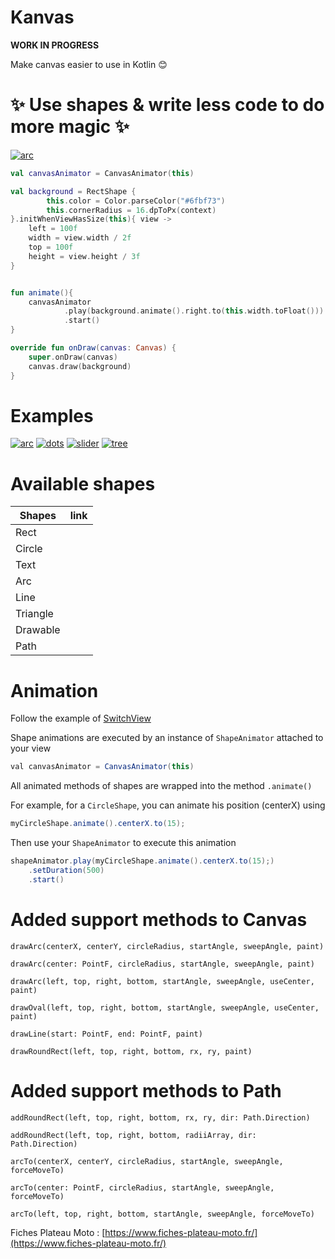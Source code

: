 # Kanvas

**WORK IN PROGRESS**

Make canvas easier to use in Kotlin 😊 

# ✨ Use shapes & write less code to do more magic ✨

[![arc](https://raw.githubusercontent.com/florent37/MyLittleCanvas/master/medias/example/sample_arc.gif)](https://github.com/florent37/MyLittleCanvas)

```kotlin
val canvasAnimator = CanvasAnimator(this)

val background = RectShape {
        this.color = Color.parseColor("#6fbf73")
        this.cornerRadius = 16.dpToPx(context)
}.initWhenViewHasSize(this){ view ->
    left = 100f
    width = view.width / 2f
    top = 100f
    height = view.height / 3f
}


fun animate(){
    canvasAnimator
            .play(background.animate().right.to(this.width.toFloat()))
            .start()
}

override fun onDraw(canvas: Canvas) {
    super.onDraw(canvas)
    canvas.draw(background)
}
```

# Examples


[![arc](https://raw.githubusercontent.com/florent37/MyLittleCanvas/master/medias/example/sample_arc.gif)](https://github.com/florent37/MyLittleCanvas)
[![dots](https://raw.githubusercontent.com/florent37/MyLittleCanvas/master/medias/example/dots_sample.gif)](https://github.com/florent37/MyLittleCanvas)
[![slider](https://raw.githubusercontent.com/florent37/MyLittleCanvas/master/medias/example/slider_sample.gif)](https://github.com/florent37/MyLittleCanvas)
[![tree](https://raw.githubusercontent.com/florent37/MyLittleCanvas/master/medias/example/sample_tree.gif)](https://github.com/florent37/MyLittleCanvas)

# Available shapes

| Shapes    | link       |
|-----------|------------|
| Rect      |            |
| Circle    |            |
| Text      |            |
| Arc       |            |
| Line      |            |
| Triangle  |            |
| Drawable  |            |
| Path      |            |

# Animation

Follow the example of [SwitchView](https://github.com/florent37/MyLittleCanvas/blob/master/app/src/main/java/canvastoolbox/florent37/github/com/canvastoolbox/views/SwitchView.java)

Shape animations are executed by an instance of `ShapeAnimator` attached to your view

```java
val canvasAnimator = CanvasAnimator(this)
```

All animated methods of shapes are wrapped into the method `.animate()`

For example, for a `CircleShape`, you can animate his position (centerX) using
```java
myCircleShape.animate().centerX.to(15);
```

Then use your `ShapeAnimator` to execute this animation

```java
shapeAnimator.play(myCircleShape.animate().centerX.to(15);)
    .setDuration(500)
    .start()
```


# Added support methods to Canvas

`drawArc(centerX, centerY, circleRadius, startAngle, sweepAngle, paint)`

`drawArc(center: PointF, circleRadius, startAngle, sweepAngle, paint)`

`drawArc(left, top, right, bottom, startAngle, sweepAngle, useCenter, paint)`

`drawOval(left, top, right, bottom, startAngle, sweepAngle, useCenter, paint)`

`drawLine(start: PointF, end: PointF, paint)`

`drawRoundRect(left, top, right, bottom, rx, ry, paint)`


# Added support methods to Path

`addRoundRect(left, top, right, bottom, rx, ry, dir: Path.Direction) `

`addRoundRect(left, top, right, bottom, radiiArray, dir: Path.Direction)`

`arcTo(centerX, centerY, circleRadius, startAngle, sweepAngle, forceMoveTo)`

`arcTo(center: PointF, circleRadius, startAngle, sweepAngle, forceMoveTo)`

`arcTo(left, top, right, bottom, startAngle, sweepAngle, forceMoveTo)`

Fiches Plateau Moto : [https://www.fiches-plateau-moto.fr/](https://www.fiches-plateau-moto.fr/)

